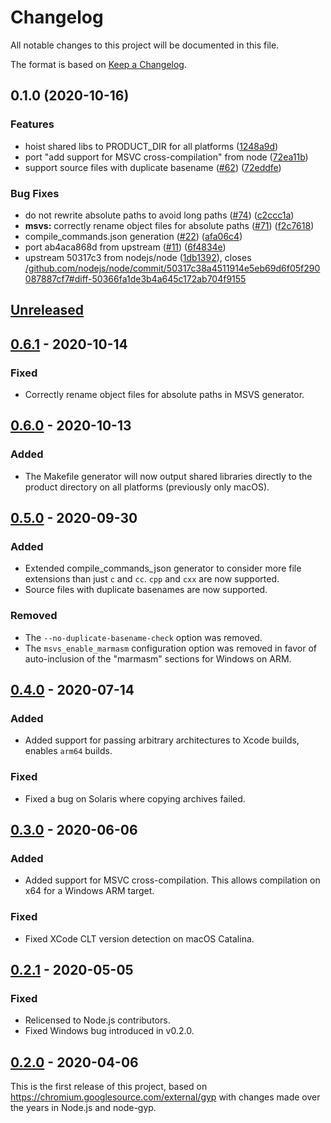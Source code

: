 # Changelog

All notable changes to this project will be documented in this file.

The format is based on [Keep a Changelog](https://keepachangelog.com/en/1.0.0/).

## 0.1.0 (2020-10-16)


### Features

* hoist shared libs to PRODUCT_DIR for all platforms ([1248a9d](https://www.github.com/targos/gyp-next/commit/1248a9dea3b49f47c236153bff76d89d6e7874f7))
* port "add support for MSVC cross-compilation" from node ([72ea11b](https://www.github.com/targos/gyp-next/commit/72ea11b74407fcb2ffb41ec7d330008b2b5f6d81))
* support source files with duplicate basename ([#62](https://www.github.com/targos/gyp-next/issues/62)) ([72eddfe](https://www.github.com/targos/gyp-next/commit/72eddfe67f0216c3109f59efdb38dd9a2f8dddc5))


### Bug Fixes

* do not rewrite absolute paths to avoid long paths ([#74](https://www.github.com/targos/gyp-next/issues/74)) ([c2ccc1a](https://www.github.com/targos/gyp-next/commit/c2ccc1a81f7f94433a94f4d01a2e820db4c4331a))
* **msvs:** correctly rename object files for absolute paths ([#71](https://www.github.com/targos/gyp-next/issues/71)) ([f2c7618](https://www.github.com/targos/gyp-next/commit/f2c761838babf11024a3e6fab96d1e5a9dc1f556))
* compile_commands.json generation ([#22](https://www.github.com/targos/gyp-next/issues/22)) ([afa06c4](https://www.github.com/targos/gyp-next/commit/afa06c4d2d612ef9cff86eedad53e7503d1453fb))
* port ab4aca868d from upstream ([#11](https://www.github.com/targos/gyp-next/issues/11)) ([6f4834e](https://www.github.com/targos/gyp-next/commit/6f4834e9c38c91d5369b8c1e585e8fc8e58decb0))
* upstream 50317c3 from nodejs/node ([1db1392](https://www.github.com/targos/gyp-next/commit/1db139210c8c60a1e32f636b6962c534f49dc502)), closes [/github.com/nodejs/node/commit/50317c38a4511914e5eb69d6f05f290087887cf7#diff-50366fa1de3b4a645c172ab704f9155](https://www.github.com/targos//github.com/nodejs/node/commit/50317c38a4511914e5eb69d6f05f290087887cf7/issues/diff-50366fa1de3b4a645c172ab704f9155)

## [Unreleased]

## [0.6.1] - 2020-10-14

### Fixed
- Correctly rename object files for absolute paths in MSVS generator.

## [0.6.0] - 2020-10-13

### Added
- The Makefile generator will now output shared libraries directly to the product
  directory on all platforms (previously only macOS).

## [0.5.0] - 2020-09-30

### Added
- Extended compile_commands_json generator to consider more file extensions than
  just `c` and `cc`. `cpp` and `cxx` are now supported.
- Source files with duplicate basenames are now supported.

### Removed
- The `--no-duplicate-basename-check` option was removed.
- The `msvs_enable_marmasm` configuration option was removed in favor of
  auto-inclusion of the "marmasm" sections for Windows on ARM.

## [0.4.0] - 2020-07-14

### Added
- Added support for passing arbitrary architectures to Xcode builds, enables `arm64` builds.

### Fixed
- Fixed a bug on Solaris where copying archives failed.

## [0.3.0] - 2020-06-06

### Added
- Added support for MSVC cross-compilation. This allows compilation on x64 for
  a Windows ARM target.

### Fixed
- Fixed XCode CLT version detection on macOS Catalina.

## [0.2.1] - 2020-05-05

### Fixed
- Relicensed to Node.js contributors.
- Fixed Windows bug introduced in v0.2.0.

## [0.2.0] - 2020-04-06

This is the first release of this project, based on https://chromium.googlesource.com/external/gyp
with changes made over the years in Node.js and node-gyp.

[Unreleased]: https://github.com/nodejs/gyp-next/compare/v0.6.1...HEAD
[0.6.1]: https://github.com/nodejs/gyp-next/compare/v0.6.0...v0.6.1
[0.6.0]: https://github.com/nodejs/gyp-next/compare/v0.5.0...v0.6.0
[0.5.0]: https://github.com/nodejs/gyp-next/compare/v0.4.0...v0.5.0
[0.4.0]: https://github.com/nodejs/gyp-next/compare/v0.3.0...v0.4.0
[0.3.0]: https://github.com/nodejs/gyp-next/compare/v0.2.1...v0.3.0
[0.2.1]: https://github.com/nodejs/gyp-next/compare/v0.2.0...v0.2.1
[0.2.0]: https://github.com/nodejs/gyp-next/releases/tag/v0.2.0
